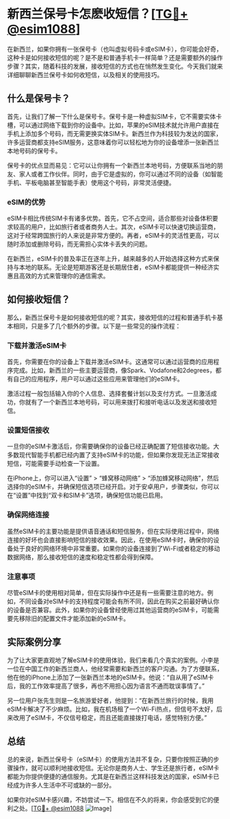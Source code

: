 # 新西兰保号卡怎麽收短信？[[TG💪+ @esim1088](https://t.me/s/esim1088)]

在新西兰，如果你拥有一张保号卡（也叫虚拟号码卡或eSIM卡），你可能会好奇，这种卡是如何接收短信的呢？是不是和普通手机卡一样简单？还是需要额外的操作步骤？其实，随着科技的发展，接收短信的方式也在悄然发生变化。今天我们就来详细聊聊新西兰保号卡如何收短信，以及相关的使用技巧。

## 什么是保号卡？

首先，让我们了解一下什么是保号卡。保号卡是一种虚拟SIM卡，它不需要实体卡槽，可以通过网络下载到你的设备中。比如，苹果的eSIM技术就允许用户直接在手机上添加多个号码，而无需更换实体SIM卡。新西兰作为科技较为发达的国家，许多运营商都支持eSIM服务，这意味着你可以轻松地为你的设备增添一张新西兰本地号码的保号卡。

保号卡的优点显而易见：它可以让你拥有一个新西兰本地号码，方便联系当地的朋友、家人或者工作伙伴。同时，由于它是虚拟的，你可以通过不同的设备（如智能手机、平板电脑甚至智能手表）使用这个号码，非常灵活便捷。

### eSIM的优势

eSIM卡相比传统SIM卡有诸多优势。首先，它不占空间，适合那些对设备体积要求较高的用户，比如旅行者或者商务人士。其次，eSIM卡可以快速切换运营商，这对于经常跨国旅行的人来说是非常方便的。再者，eSIM卡的灵活性更高，可以随时添加或删除号码，而无需担心实体卡丢失的问题。

在新西兰，eSIM卡的普及率正在逐年上升，越来越多的人开始选择这种方式来保持与本地的联系。无论是短期游客还是长期居住者，eSIM卡都能提供一种经济实惠且高效的方式来管理你的通信需求。

## 如何接收短信？

那么，新西兰保号卡是如何接收短信的呢？其实，接收短信的过程和普通手机卡基本相同，只是多了几个额外的步骤。以下是一些常见的操作流程：

### 下载并激活eSIM卡

首先，你需要在你的设备上下载并激活eSIM卡。这通常可以通过运营商的应用程序完成。比如，新西兰的一些主要运营商，像Spark、Vodafone和2degrees，都有自己的应用程序，用户可以通过这些应用来管理他们的eSIM卡。

激活过程一般包括输入你的个人信息、选择套餐计划以及支付方式。一旦激活成功，你就有了一个新西兰本地号码，可以用来拨打和接听电话以及发送和接收短信。

### 设置短信接收

一旦你的eSIM卡激活后，你需要确保你的设备已经正确配置了短信接收功能。大多数现代智能手机都已经内置了支持eSIM卡的功能，但如果你发现无法正常接收短信，可能需要手动检查一下设置。

在iPhone上，你可以进入“设置” > “蜂窝移动网络” > “添加蜂窝移动网络”，然后选择你的eSIM卡，并确保短信选项已经开启。对于安卓用户，步骤类似，你可以在“设置”中找到“双卡和SIM卡”选项，确保短信功能已启用。

### 确保网络连接

虽然eSIM卡的主要功能是提供语音通话和短信服务，但在实际使用过程中，网络连接的好坏也会直接影响短信的接收效果。因此，在使用eSIM卡时，确保你的设备处于良好的网络环境中非常重要。如果你的设备连接到了Wi-Fi或者稳定的移动数据网络，那么接收短信的速度和稳定性都会得到保障。

### 注意事项

尽管eSIM卡的使用相对简单，但在实际操作中还是有一些需要注意的地方。例如，不同设备对eSIM卡的支持程度可能会有所不同，因此在购买之前最好确认你的设备是否兼容。此外，如果你的设备曾经使用过其他运营商的eSIM卡，可能需要先移除旧的配置文件才能添加新的eSIM卡。

## 实际案例分享

为了让大家更直观地了解eSIM卡的使用体验，我们来看几个真实的案例。小李是一位在中国工作的新西兰商人，他经常需要和新西兰的客户沟通。为了方便联系，他在他的iPhone上添加了一张新西兰本地的eSIM卡。他说：“自从用了eSIM卡后，我的工作效率提高了很多，再也不用担心因为语言不通而耽误事情了。”

另一位用户张先生则是一名旅游爱好者，他提到：“在新西兰旅行的时候，我用eSIM卡解决了不少麻烦。比如，我在机场租了一个Wi-Fi热点，但信号不太好，后来改用了eSIM卡，不仅信号稳定，而且还能直接拨打电话，感觉特别方便。”

## 总结

总的来说，新西兰保号卡（eSIM卡）的使用方法并不复杂，只要你按照正确的步骤操作，就可以顺利地接收短信。无论你是商务人士、学生还是旅行者，eSIM卡都能为你提供便捷的通信服务。尤其是在新西兰这样科技发达的国家，eSIM卡已经成为许多人生活中不可或缺的一部分。

如果你对eSIM卡感兴趣，不妨尝试一下。相信在不久的将来，你会感受到它的便利之处。[[TG💪+ @esim1088](https://t.me/s/esim1088) ![Image](https://i.postimg.cc/4NQfJmqS/Snipaste-2025-05-13-00-14-12.png)]